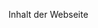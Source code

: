 <!DOCTYPE html>
<html>
  <head>
    <title>Tims der Webseite</title>
    <!-- weitere Kopfinformationen -->
    <!-- Kommentare werden im Browser nicht angezeigt. -->
  </head>
  <body>
    <p>Inhalt der Webseite</p>
  </body>
</html>
